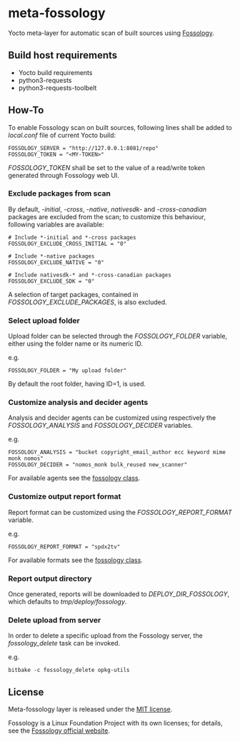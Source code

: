 # meta-fossology

Yocto meta-layer for automatic scan of built sources using
[Fossology](https://www.fossology.org/).

## Build host requirements

* Yocto build requirements
* python3-requests
* python3-requests-toolbelt

## How-To

To enable Fossology scan on built sources, following lines shall be added to
_local.conf_ file of current Yocto build:

```
FOSSOLOGY_SERVER = "http://127.0.0.1:8081/repo"
FOSSOLOGY_TOKEN = "<MY-TOKEN>"
```

_FOSSOLOGY_TOKEN_ shall be set to the value of a read/write token generated
through Fossology web UI.

### Exclude packages from scan

By default, _-initial_, _-cross_, _-native_, _nativesdk-_ and _-cross-canadian_
packages are excluded from the scan; to customize this behaviour, following
variables are available:

```
# Include *-initial and *-cross packages
FOSSOLOGY_EXCLUDE_CROSS_INITIAL = "0"

# Include *-native packages
FOSSOLOGY_EXCLUDE_NATIVE = "0"

# Include nativesdk-* and *-cross-canadian packages
FOSSOLOGY_EXCLUDE_SDK = "0"
```

A selection of target packages, contained in _FOSSOLOGY_EXCLUDE_PACKAGES_, is
also excluded.

### Select upload folder

Upload folder can be selected through the _FOSSOLOGY_FOLDER_ variable, either
using the folder name or its numeric ID.

e.g.
```
FOSSOLOGY_FOLDER = "My upload folder"
```

By default the root folder, having ID=1, is used.

### Customize analysis and decider agents

Analysis and decider agents can be customized using respectively the
_FOSSOLOGY_ANALYSIS_ and _FOSSOLOGY_DECIDER_ variables.

e.g.
```
FOSSOLOGY_ANALYSIS = "bucket copyright_email_author ecc keyword mime monk nomos"
FOSSOLOGY_DECIDER = "nomos_monk bulk_reused new_scanner"
```

For available agents see the [fossology class](lib/fossology.py).

### Customize output report format

Report format can be customized using the _FOSSOLOGY_REPORT_FORMAT_ variable.

e.g.
```
FOSSOLOGY_REPORT_FORMAT = "spdx2tv"
```

For available formats see the [fossology class](lib/fossology.py).

### Report output directory

Once generated, reports will be downloaded to _DEPLOY_DIR_FOSSOLOGY_, which
defaults to _tmp/deploy/fossology_.

### Delete upload from server

In order to delete a specific upload from the Fossology server, the
_fossology_delete_ task can be invoked.

e.g.
```
bitbake -c fossology_delete opkg-utils
```

## License

Meta-fossology layer is released under the [MIT license](LICENSE.MIT).

Fossology is a Linux Foundation Project with its own licenses; for details, see
the [Fossology official website](https://www.fossology.org/).
